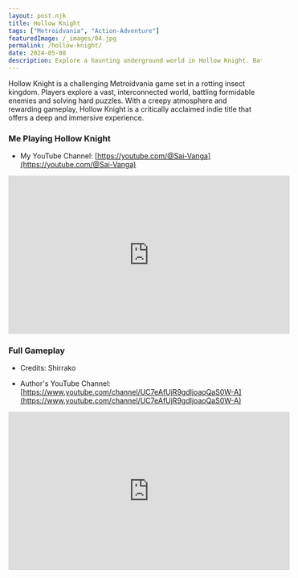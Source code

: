 ```yaml
---
layout: post.njk
title: Hollow Knight
tags: ["Metroidvania", "Action-Adventure"]
featuredImage: /_images/04.jpg
permalink: /hollow-knight/
date: 2024-05-08
description: Explore a haunting underground world in Hollow Knight. Battle deadly creatures and uncover dark secrets in this challenging Metroidvania.
---
```


Hollow Knight is a challenging Metroidvania game set in a rotting insect kingdom. Players explore a vast, interconnected world, battling formidable enemies and solving hard puzzles. With a creepy atmosphere and rewarding gameplay, Hollow Knight is a critically acclaimed indie title that offers a deep and immersive experience.

### Me Playing Hollow Knight

- My YouTube Channel: [https://youtube.com/@Sai-Vanga](https://youtube.com/@Sai-Vanga)
<iframe width="560" height="315" src="https://www.youtube.com/embed/QgHUEI5qkrE" title="YouTube video player" frameborder="0" allow="accelerometer; autoplay; clipboard-write; encrypted-media; gyroscope; picture-in-picture; web-share" referrerpolicy="strict-origin-when-cross-origin" allowfullscreen></iframe>

### Full Gameplay

- Credits: Shirrako

- Author's YouTube Channel: [https://www.youtube.com/channel/UC7eAfUjR9gdIjoaoQaS0W-A](https://www.youtube.com/channel/UC7eAfUjR9gdIjoaoQaS0W-A)
<iframe width="560" height="315" src="https://www.youtube.com/embed/76wIRNsDPPw?si=NeRDIj6ZXO26LCwZ" title="YouTube video player" frameborder="0" allow="accelerometer; autoplay; clipboard-write; encrypted-media; gyroscope; picture-in-picture; web-share" referrerpolicy="strict-origin-when-cross-origin" allowfullscreen></iframe>
